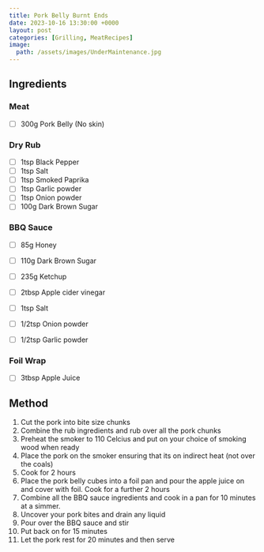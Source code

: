 ```yaml
---
title: Pork Belly Burnt Ends
date: 2023-10-16 13:30:00 +0000
layout: post
categories: [Grilling, MeatRecipes]
image:
  path: /assets/images/UnderMaintenance.jpg
---
```


## Ingredients
### Meat
- [ ] 300g Pork Belly (No skin)

### Dry Rub
- [ ] 1tsp Black Pepper
- [ ] 1tsp Salt
- [ ] 1tsp Smoked Paprika
- [ ] 1tsp Garlic powder 
- [ ] 1tsp Onion powder 
- [ ] 100g Dark Brown Sugar 

### BBQ Sauce
- [ ] 85g Honey
- [ ] 110g Dark Brown Sugar
- [ ] 235g Ketchup
- [ ] 2tbsp Apple cider vinegar
- [ ] 1tsp Salt
- [ ] 1/2tsp Onion powder
- [ ] 1/2tsp Garlic powder


### Foil Wrap
- [ ] 3tbsp Apple Juice


## Method
1. Cut the pork into bite size chunks
2. Combine the rub ingredients and rub over all the pork chunks
3. Preheat the smoker to 110 Celcius and put on your choice of smoking wood when ready
4. Place the pork on the smoker ensuring that its on indirect heat (not over the coals)
5. Cook for 2 hours
6. Place the pork belly cubes into a foil pan and pour the apple juice on and cover with foil. Cook for a further 2 hours
7. Combine all the BBQ sauce ingredients and cook in a pan for 10 minutes at a simmer.
8. Uncover your pork bites and drain any liquid
9. Pour over the BBQ sauce and stir
10. Put back on for 15 minutes
11. Let the pork rest for 20 minutes and then serve



 
